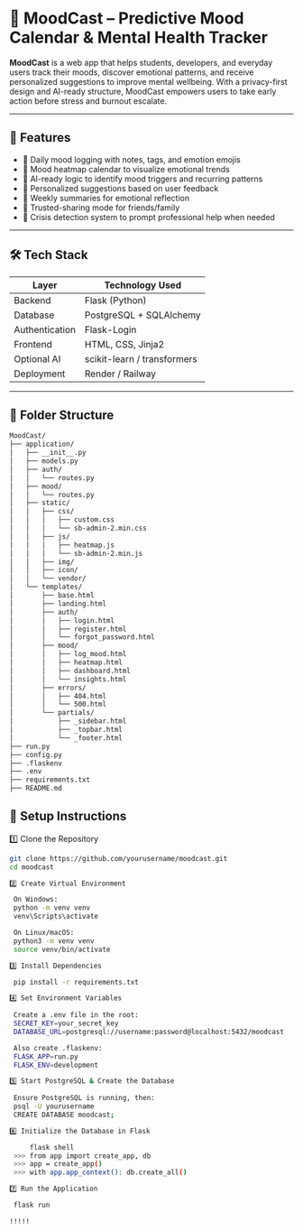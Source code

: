 # 🧠 MoodCast – Predictive Mood Calendar & Mental Health Tracker

**MoodCast** is a web app that helps students, developers, and everyday users track their moods, discover emotional patterns, and receive personalized suggestions to improve mental wellbeing. With a privacy-first design and AI-ready structure, MoodCast empowers users to take early action before stress and burnout escalate.

---

## 🚀 Features

- 📝 Daily mood logging with notes, tags, and emotion emojis
- 📅 Mood heatmap calendar to visualize emotional trends
- 🧠 AI-ready logic to identify mood triggers and recurring patterns
- 🎯 Personalized suggestions based on user feedback
- 🧾 Weekly summaries for emotional reflection
- 👥 Trusted-sharing mode for friends/family 
- 🚨 Crisis detection system to prompt professional help when needed

---

## 🛠 Tech Stack

| Layer         | Technology Used                |
|---------------|-------------------------------|
| Backend       | Flask (Python)                |
| Database      | PostgreSQL + SQLAlchemy       |
| Authentication| Flask-Login                   |
| Frontend      | HTML, CSS, Jinja2             |
| Optional AI   | scikit-learn / transformers   |
| Deployment    | Render / Railway               |

---

## 📁 Folder Structure

```bash
MoodCast/
├── application/
│   ├── __init__.py
│   ├── models.py
│   ├── auth/
│   │   └── routes.py
│   ├── mood/
│   │   └── routes.py
│   ├── static/
│   │   ├── css/
│   │   │   ├── custom.css
│   │   │   └── sb-admin-2.min.css
│   │   ├── js/
│   │   │   ├── heatmap.js
│   │   │   └── sb-admin-2.min.js
│   │   ├── img/
│   │   ├── icon/
│   │   └── vendor/              
│   └── templates/
│       ├── base.html
│       ├── landing.html
│       ├── auth/
│       │   ├── login.html
│       │   ├── register.html
│       │   └── forgot_password.html
│       ├── mood/
│       │   ├── log_mood.html
│       │   ├── heatmap.html
│       │   ├── dashboard.html
│       │   └── insights.html
│       ├── errors/
│       │   ├── 404.html
│       │   └── 500.html
│       └── partials/
│           ├── _sidebar.html
│           ├── _topbar.html
│           └── _footer.html
├── run.py
├── config.py
├── .flaskenv
├── .env
├── requirements.txt
├── README.md
```


## 🧰 Setup Instructions

1️⃣ Clone the Repository
   ```bash
   git clone https://github.com/yourusername/moodcast.git
   cd moodcast

2️⃣ Create Virtual Environment

    On Windows:
    python -m venv venv
    venv\Scripts\activate

    On Linux/macOS:
    python3 -m venv venv
    source venv/bin/activate

3️⃣ Install Dependencies

    pip install -r requirements.txt

4️⃣ Set Environment Variables
    
    Create a .env file in the root:
    SECRET_KEY=your_secret_key
    DATABASE_URL=postgresql://username:password@localhost:5432/moodcast

    Also create .flaskenv:
    FLASK_APP=run.py
    FLASK_ENV=development

5️⃣ Start PostgreSQL & Create the Database
    
    Ensure PostgreSQL is running, then:
    psql -U yourusername
    CREATE DATABASE moodcast;

6️⃣ Initialize the Database in Flask

        flask shell
    >>> from app import create_app, db
    >>> app = create_app()
    >>> with app.app_context(): db.create_all()

7️⃣ Run the Application

    flask run

!!!!!